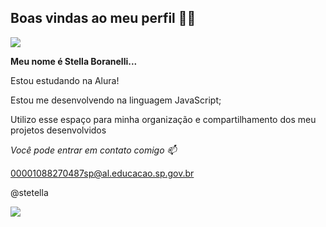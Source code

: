 ## Boas vindas ao meu perfil 💙💙

![](https://media1.tenor.com/m/nwSGyq-pDGsAAAAC/melanie-martinez.gif)


**Meu nome é Stella Boranelli...**

Estou estudando na Alura!

Estou me desenvolvendo na linguagem JavaScript;

Utilizo esse espaço para minha organização e compartilhamento dos meu projetos desenvolvidos

*Você pode entrar em contato comigo 📫*

00001088270487sp@al.educacao.sp.gov.br

@stetella

![](https://media1.tenor.com/m/Pr9nlVTsWUcAAAAC/melanie-martinez-melanie.gif)
